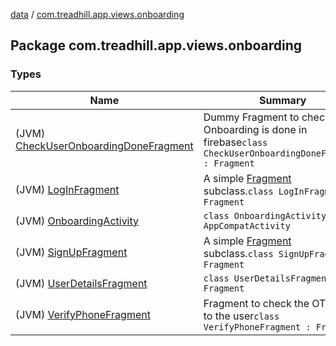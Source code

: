 [data](../index.md) / [com.treadhill.app.views.onboarding](./index.md)

## Package com.treadhill.app.views.onboarding

### Types

| Name | Summary |
|---|---|
| (JVM) [CheckUserOnboardingDoneFragment](-check-user-onboarding-done-fragment/index.md) | Dummy Fragment to check if Onboarding is done in firebase`class CheckUserOnboardingDoneFragment : Fragment` |
| (JVM) [LogInFragment](-log-in-fragment/index.md) | A simple [Fragment](#) subclass.`class LogInFragment : Fragment` |
| (JVM) [OnboardingActivity](-onboarding-activity/index.md) | `class OnboardingActivity : AppCompatActivity` |
| (JVM) [SignUpFragment](-sign-up-fragment/index.md) | A simple [Fragment](#) subclass.`class SignUpFragment : Fragment` |
| (JVM) [UserDetailsFragment](-user-details-fragment/index.md) | `class UserDetailsFragment : Fragment` |
| (JVM) [VerifyPhoneFragment](-verify-phone-fragment/index.md) | Fragment to check the OTP sent to the user`class VerifyPhoneFragment : Fragment` |
